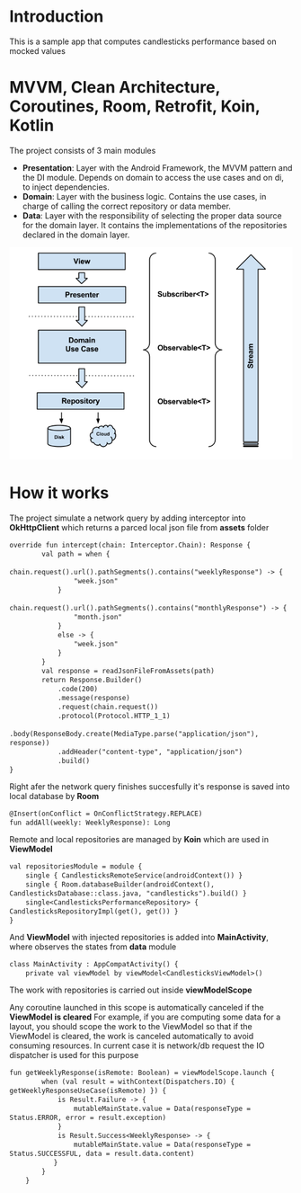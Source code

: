 # Introduction
This is a sample app that computes candlesticks performance based on mocked values 

# MVVM, Clean Architecture, Coroutines, Room, Retrofit, Koin, Kotlin

The project consists of 3 main modules

* __Presentation__: Layer with the Android Framework, the MVVM pattern and the DI module. Depends on domain to access the use cases and on di, to inject dependencies.
* __Domain__: Layer with the business logic. Contains the use cases, in charge of calling the correct repository or data member.
* __Data__: Layer with the responsibility of selecting the proper data source for the domain layer. It contains the implementations of  the repositories declared in the domain layer.

![Screenshot](clean_architecture.png)

# How it works

The project simulate a network query by adding interceptor into **OkHttpClient** which returns a parced local json file from **assets** folder

```
override fun intercept(chain: Interceptor.Chain): Response {
        val path = when {
            chain.request().url().pathSegments().contains("weeklyResponse") -> {
                "week.json"
            }
            chain.request().url().pathSegments().contains("monthlyResponse") -> {
                "month.json"
            }
            else -> {
                "week.json"
            }
        }
        val response = readJsonFileFromAssets(path)
        return Response.Builder()
            .code(200)
            .message(response)
            .request(chain.request())
            .protocol(Protocol.HTTP_1_1)
            .body(ResponseBody.create(MediaType.parse("application/json"), response))
            .addHeader("content-type", "application/json")
            .build()
} 
```


Right afer the network query finishes succesfully it's response is saved into local database by **Room**

```
@Insert(onConflict = OnConflictStrategy.REPLACE)
fun addAll(weekly: WeeklyResponse): Long
 ```

Remote and local repositories are managed by **Koin** which are used in **ViewModel**

```
val repositoriesModule = module {
    single { CandlesticksRemoteService(androidContext()) }
    single { Room.databaseBuilder(androidContext(), CandlesticksDatabase::class.java, "candlesticks").build() }
    single<CandlesticksPerformanceRepository> { CandlesticksRepositoryImpl(get(), get()) }
}
```

And **ViewModel** with injected repositories is added into **MainActivity**, where observes the states from **data** module  

```
class MainActivity : AppCompatActivity() {
    private val viewModel by viewModel<CandlesticksViewModel>()
```

The work with repositories is carried out inside **viewModelScope** 

Any coroutine launched in this scope is automatically canceled if the **ViewModel is cleared**
For example, if you are computing some data for a layout, you should scope the work to the ViewModel so that if the ViewModel is cleared, the work is canceled automatically to avoid consuming resources. In current case it is network/db request the IO dispatcher is used for this purpose

```
fun getWeeklyResponse(isRemote: Boolean) = viewModelScope.launch {
        when (val result = withContext(Dispatchers.IO) { getWeeklyResponseUseCase(isRemote) }) {
            is Result.Failure -> {
                mutableMainState.value = Data(responseType = Status.ERROR, error = result.exception)
            }
            is Result.Success<WeeklyResponse> -> {
                mutableMainState.value = Data(responseType = Status.SUCCESSFUL, data = result.data.content)
           }
        }
    }
```
